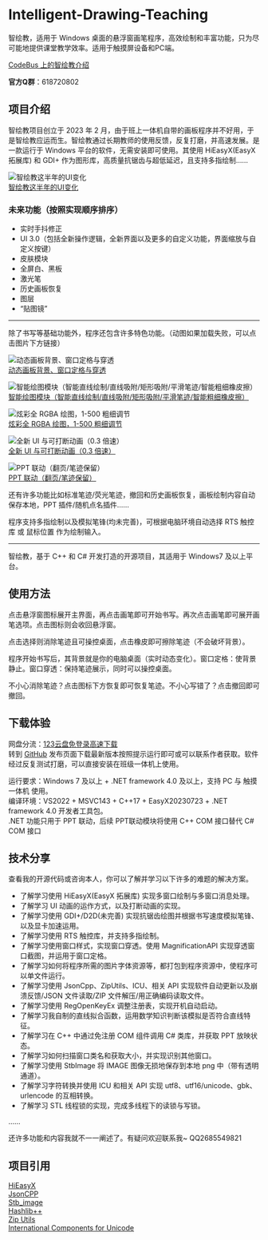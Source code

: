 # Intelligent-Drawing-Teaching
智绘教，适用于 Windows 桌面的悬浮窗画笔程序，高效绘制和丰富功能，只为尽可能地提供课堂教学效率。适用于触摸屏设备和PC端。

[CodeBus 上的智绘教介绍](https://codebus.cn/alancrl/intelligent-painting-teaching)  

**官方Q群**：618720802

## 项目介绍
智绘教项目创立于 2023 年 2 月，由于班上一体机自带的画板程序并不好用，于是智绘教应运而生。智绘教通过长期教师的使用反馈，反复打磨，并高速发展。是一款运行于 Windows 平台的软件，无需安装即可使用。其使用 HiEasyX(EasyX 拓展库) 和 GDI+ 作为图形库，高质量抗锯齿与超低延迟，且支持多指绘制……

![智绘教这半年的UI变化](https://vip.123pan.cn/1709404/IDT/IMAGE/IdtTemp.png)  
[智绘教这半年的UI变化](https://vip.123pan.cn/1709404/IDT/IMAGE/IdtTemp.png)  

### 未来功能（按照实现顺序排序）
- 实时手抖修正
- UI 3.0（包括全新操作逻辑，全新界面以及更多的自定义功能，界面缩放与自定义按键）
- 皮肤模块
- 全屏白、黑板
- 激光笔
- 历史画板恢复
- 图层
- “贴图镜”

---

除了书写等基础功能外，程序还包含许多特色功能。（动图如果加载失败，可以点击图片下方链接）  

![动态画板背景、窗口定格与穿透](https://codebus.cn/f/a/0/0/677/2.gif)  
[动态画板背景、窗口定格与穿透](https://codebus.cn/f/a/0/0/677/2.gif)  

![智能绘图模块（智能直线绘制/直线吸附/矩形吸附/平滑笔迹/智能粗细橡皮擦）](https://codebus.cn/f/a/0/0/677/3.gif)  
[智能绘图模块（智能直线绘制/直线吸附/矩形吸附/平滑笔迹/智能粗细橡皮擦）](https://codebus.cn/f/a/0/0/677/3.gif)  

![炫彩全 RGBA 绘图，1-500 粗细调节](https://codebus.cn/f/a/0/0/677/4.gif)  
[炫彩全 RGBA 绘图，1-500 粗细调节](https://codebus.cn/f/a/0/0/677/4.gif)  

![全新 UI 与可打断动画（0.3 倍速）](https://codebus.cn/f/a/0/0/677/5.gif)  
[全新 UI 与可打断动画（0.3 倍速）](https://codebus.cn/f/a/0/0/677/5.gif)  

![PPT 联动（翻页/笔迹保留）](https://codebus.cn/f/a/0/0/677/6.gif)  
[PPT 联动（翻页/笔迹保留）](https://codebus.cn/f/a/0/0/677/6.gif)  

还有许多功能比如标准笔迹/荧光笔迹，撤回和历史画板恢复，画板绘制内容自动保存本地，PPT 插件/随机点名插件……

程序支持多指绘制以及模拟笔锋(均未完善)，可根据电脑环境自动选择 RTS 触控库 或 鼠标位置 作为绘制输入。

---

智绘教，基于 C++ 和 C# 开发打造的开源项目，其适用于 Windows7 及以上平台。

## 使用方法

点击悬浮窗图标展开主界面，再点击画笔即可开始书写。再次点击画笔即可展开画笔选项。点击图标则会收回悬浮窗。

点击选择则消除笔迹且可操控桌面，点击橡皮即可擦除笔迹（不会破坏背景）。

程序开始书写后，其背景就是你的电脑桌面（实时动态变化）。窗口定格：使背景静止。窗口穿透：保持笔迹展示，同时可以操控桌面。

不小心消除笔迹？点击图标下方恢复即可恢复笔迹。不小心写错了？点击撤回即可撤回。

## 下载体验

网盘分流：[123云盘免登录高速下载](https://www.123pan.com/s/duk9-n4dAd.html)  
转到 [GitHub](https://github.com/Alan-CRL/Intelligent-Drawing-Teaching/releases) 发布页面下载最新版本按照提示运行即可或可以联系作者获取。软件经过反复测试打磨，可以直接安装在班级一体机上使用。

运行要求：Windows 7 及以上 + .NET framework 4.0 及以上，支持 PC 与 触摸一体机 使用。  
编译环境：VS2022 + MSVC143 + C++17 + EasyX20230723 + .NET framework 4.0 开发者工具包。  
.NET 功能只用于 PPT 联动，后续 PPT联动模块将使用 C++ COM 接口替代 C# COM 接口

## 技术分享

查看我的开源代码或咨询本人，你可以了解并学习以下许多的难题的解决方案。

- 了解学习使用 HiEasyX(EasyX 拓展库) 实现多窗口绘制与多窗口消息处理。
- 了解学习 UI 动画的运作方式，以及打断动画的实现。
- 了解学习使用 GDI+/D2D(未完善) 实现抗锯齿绘图并根据书写速度模拟笔锋、以及显卡加速运用。
- 了解学习使用 RTS 触控库，并支持多指绘制。
- 了解学习使用窗口样式，实现窗口穿透。使用 MagnificationAPI 实现穿透窗口截图，并运用于窗口定格。
- 了解学习如何将程序所需的图片字体资源等，都打包到程序资源中，使程序可以单文件运行。
- 了解学习使用 JsonCpp、ZipUtils、ICU、相关 API 实现软件自动更新以及崩溃反馈/JSON 文件读取/ZIP 文件解压/用正确编码读取文件。
- 了解学习使用 RegOpenKeyEx 调整注册表，实现开机自动启动。
- 了解学习我自制的直线拟合函数，运用数学知识判断该模拟是否符合直线特征。
- 了解学习在 C++ 中通过免注册 COM 组件调用 C# 类库，并获取 PPT 放映状态。
- 了解学习如何扫描窗口类名和获取大小，并实现识别其他窗口。
- 了解学习使用 StbImage 将 IMAGE 图像无损地保存到本地 png 中（带有透明通道）。
- 了解学习字符转换并使用 ICU 和相关 API 实现 utf8、utf16/unicode、gbk、urlencode 的互相转换。
- 了解学习 STL 线程锁的实现，完成多线程下的读锁与写锁。

……

还许多功能和内容我就不一一阐述了。有疑问欢迎联系我~ QQ2685549821

## 项目引用
[HiEasyX](https://github.com/zouhuidong/HiEasyX)  
[JsonCPP](https://github.com/open-source-parsers/jsoncpp)  
[Stb_image](https://github.com/nothings/stb)  
[Hashlib++](https://github.com/aksalj/hashlibpp)  
[Zip Utils](https://www.codeproject.com/Articles/7530/Zip-Utils-Clean-Elegant-Simple-Cplusplus-Win)   
[International Components for Unicode](https://github.com/unicode-org/icu)  
